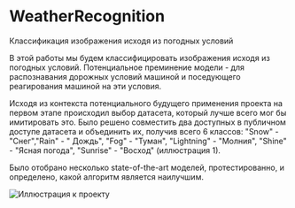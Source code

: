 # WeatherRecognition
Классификация изображения исходя из погодных условий



В этой работы мы будем классифицировать изображения исходя из погодных условий. Потенциальное преминение модели - для распознавания дорожных условий машиной и поседующего реагирования машиной на эти условия.

Исходя из контекста потенциального будущего применения проекта на первом этапе происходил выбор датасета, который лучше всего мог бы имитировать это. Было решено совместить два доступных в публичном доступе датасета и объединить их, получив всего 6 классов: "Snow" - "Снег","Rain" - " Дождь", "Fog" - "Туман", "Lightning" - "Молния", "Shine" - "Ясная погода", "Sunrise" - "Восход" (иллюстрация 1).

Было отобрано несколько state-of-the-art моделей, протестированно, и определено, какой алгоритм является наилучшим.

![Иллюстрация к проекту](https://github.com/serg-kaz/WeatherRecognition/blob/main/photo_2022-10-27%2012.13.59.jpeg)
